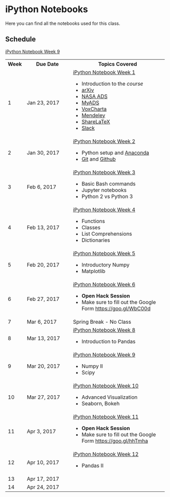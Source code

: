 # iPython Notebooks
Here you can find all the notebooks used for this class.

## Schedule
<table>
          <tbody>
            <tr>
            <th width=10%>Week</th>
            <th width=30%>Due Date</th>
            <th width=60%>Topics Covered</th>
            </tr>
            <tr>
                <td>1</td>
                <td>Jan 23, 2017</td>
                <td>
                    <a href="https://github.com/VandyAstroML/Vanderbilt_Computational_Bootcamp/blob/master/notebooks/Week_01/01_ML_Intro.ipynb" target="_blank">iPython Notebook Week 1</a>
                    <ul>
                        <li>Introduction to the <i>course</i></li>
                        <li><a href="https://arxiv.org/" target="_blank">arXiv</a></li>
                        <li><a href="http://adsabs.harvard.edu/" target="_blank">NASA ADS</a></li>
                        <li><a href="http://myads.harvard.edu/" target="_blank">MyADS</a></li>
                        <li><a href="http://vanderbilt.voxcharta.org/" target="_blank">VoxCharta</a></li>
                        <li><a href="https://www.mendeley.com/" target="_blank">Mendeley</a></li>
                        <li><a href="http://www.sharelatex.com/" target="_blank">ShareLaTeX</a></li>
                        <li><a href="https://slack.com/" target="_blank">Slack</a></li>
                    </ul>
                </td>
            </tr>
            <tr>
<!--                [![Binder](http://mybinder.org/badge.svg)](http://mybinder.org:/repo/vandyastroml/vanderbilt_computational_bootcamp)-->
                <td>2</td>
                <td>Jan 30, 2017</td>
                <td>
                    <a href="https://github.com/VandyAstroML/Vanderbilt_Computational_Bootcamp/blob/master/notebooks/Week_02/02_Python_Git_Github_Tutorial.ipynb" target="_blank">iPython Notebook Week 2</a>
                    <ul>
                        <li>Python setup and <a href="https://www.continuum.io/downloads" target="_blank">Anaconda</a></li>
                        <li><a href="https://git-scm.com/" target="_blank">Git</a> and <a href="https://github.com/" target="_blank">Github</a></li>
                    </ul>
                </td>
            </tr>
            <tr>
                <td>3</td>
                <td>Feb 6, 2017</td>
                <td>
                    <a href="https://github.com/VandyAstroML/Vanderbilt_Computational_Bootcamp/blob/master/notebooks/Week_03/03_ML_bash_jupyter.ipynb" target="_blank">iPython Notebook Week 3</a>
                    <ul>
                        <li>Basic Bash commands </li>
                        <li>Jupyter notebooks</li>
                        <li>Python 2 vs Python 3</li>
                    </ul>
                </td>
            </tr>
            <tr>
                <td>4</td>
                <td>Feb 13, 2017</td>
                <td>
                <a href="https://github.com/VandyAstroML/Vanderbilt_Computational_Bootcamp/blob/master/notebooks/Week_04/04_Python_Structures.ipynb" target="_blank">iPython Notebook Week 4</a>
                	<ul>
                		<li>Functions</li>
                		<li>Classes</li>
                		<li>List Comprehensions</li>
                		<li>Dictionaries</li>
                	</ul>
                </td>
            </tr>
            <tr>
                <td>5</td>
                <td>Feb 20, 2017</td>
                <td>
                    <a href="https://github.com/VandyAstroML/Vanderbilt_Computational_Bootcamp/blob/master/notebooks/Week_05/05_Numpy_Matplotlib.ipynb" target="_blank">iPython Notebook Week 5</a>
                	<ul>
                		<li>Introductory Numpy</li>
                		<li>Matplotlib</li>
                	</ul>
                </td>
            </tr>
            <tr>
                <td>6</td>
                <td>Feb 27, 2017</td>
                <td>
                    <a href="https://github.com/VandyAstroML/Vanderbilt_Computational_Bootcamp/blob/master/notebooks/Week_06/06_Open_Hack_Session.ipynb" target="_blank">iPython Notebook Week 6</a>
                    <ul>
                        <li><b>Open Hack Session</b></li>
                        <li>Make sure to fill out the Google Form <a href="https://goo.gl/WbC00d" target="_blank">https://goo.gl/WbC00d</a></li>
                    </ul>
                </td>
            </tr>
            <tr>
                <td>7</td>
                <td>Mar 6, 2017</td>
                <td> Spring Break - No Class
                </td>
            </tr>
            <tr>
                <td>8</td>
                <td>Mar 13, 2017</td>
                <td>
                    <a href="https://github.com/VandyAstroML/Vanderbilt_Computational_Bootcamp/blob/master/notebooks/Week_08/08_Pandas.ipynb" target="_blank">iPython Notebook Week 8</a>
                	<ul>
                		<li>Introduction to Pandas</li>
                	</ul>
                </td>
            </tr>
            <tr>
                <a href="https://github.com/VandyAstroML/Vanderbilt_Computational_Bootcamp/blob/master/notebooks/Week_09/09_Numpy_II_Scipy.ipynb" target="_blank">iPython Notebook Week 9</a>
                <td>9</td>
                <td>Mar 20, 2017</td>
                <td>
                    <a href="https://github.com/VandyAstroML/Vanderbilt_Computational_Bootcamp/blob/master/notebooks/Week_09/09_Numpy_II_Scipy.ipynb" target="_blank">iPython Notebook Week 9</a>
                	<ul>
                		<li>Numpy II</li>
                		<li>Scipy</li>
                	</ul>
                </td>
            </tr>
            <tr>
                <td>10</td>
                <td>Mar 27, 2017</td>
                <td>
                    <a href="https://github.com/VandyAstroML/Vanderbilt_Computational_Bootcamp/blob/master/notebooks/Week_10/10_Advanced_Visualization_Seaborn.ipynb" target="_blank">iPython Notebook Week 10</a>
                	<ul>
                		<li>Advanced Visualization</li>
                		<li>Seaborn, Bokeh</li>
                	</ul>
                </td>
            </tr>
            <tr>
                <td>11</td>
                <td>Apr 3, 2017</td>
                <td>
                    <a href="https://github.com/VandyAstroML/Vanderbilt_Computational_Bootcamp/blob/master/notebooks/Week_11/11_Open_Hack_Session.ipynb" target="_blank">iPython Notebook Week 11</a>
                    <ul>
                        <li><b>Open Hack Session</b></li>
                        <li>Make sure to fill out the Google Form <a href="https://goo.gl/hhTmha" target="_blank">https://goo.gl/hhTmha</a></li>
                    </ul>
                </td>
            </tr>
            <tr>
                <td>12</td>
                <td>Apr 10, 2017</td>
                <td>
                    <a href="https://github.com/VandyAstroML/Vanderbilt_Computational_Bootcamp/blob/master/notebooks/Week_12/12_Pandas_II_Advanced_Data_Handling.ipynb" target="_blank">iPython Notebook Week 12</a>
                	<ul>
                		<li>Pandas II</li>
                	</ul>
                </td>
            </tr>
            <tr>
                <td>13</td>
                <td>Apr 17, 2017</td>
                <td></td>
            </tr>
            <tr>
                <td>14</td>
                <td>Apr 24, 2017</td>
                <td></td>
            </tr>
        </tbody>
        </table>